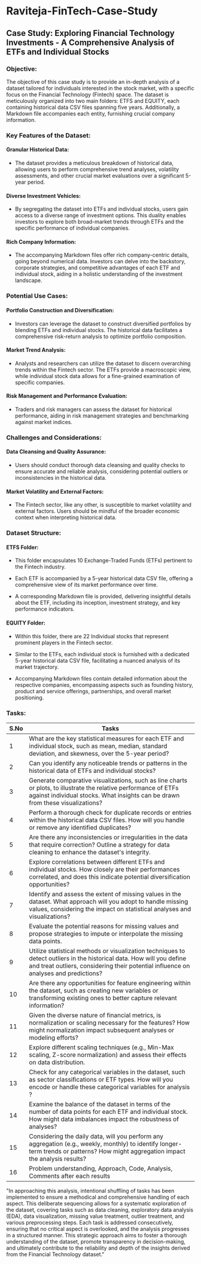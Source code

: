 # Raviteja-FinTech-Case-Study

## Case Study: Exploring Financial Technology Investments - A Comprehensive Analysis of ETFs and Individual Stocks

### Objective:

The objective of this case study is to provide an in-depth analysis of a dataset tailored for individuals interested in the stock market, with a specific focus on the Financial Technology (Fintech) space. The dataset is meticulously organized into two main folders: ETFS and EQUITY, each containing historical data CSV files spanning five years. Additionally, a Markdown file accompanies each entity, furnishing crucial company information.

### Key Features of the Dataset:

#### Granular Historical Data:

* The dataset provides a meticulous breakdown of historical data, allowing users to perform comprehensive trend analyses, volatility assessments, and other crucial market evaluations over a significant 5-year period.

#### Diverse Investment Vehicles:

* By segregating the dataset into ETFs and individual stocks, users gain access to a diverse range of investment options. This duality enables investors to explore both broad-market trends through ETFs and the specific performance of individual companies.

#### Rich Company Information:

* The accompanying Markdown files offer rich company-centric details, going beyond numerical data. Investors can delve into the backstory, corporate strategies, and competitive advantages of each ETF and individual stock, aiding in a holistic understanding of the investment landscape.

### Potential Use Cases:

#### Portfolio Construction and Diversification:

* Investors can leverage the dataset to construct diversified portfolios by blending ETFs and individual stocks. The historical data facilitates a comprehensive risk-return analysis to optimize portfolio composition.

#### Market Trend Analysis:

* Analysts and researchers can utilize the dataset to discern overarching trends within the Fintech sector. The ETFs provide a macroscopic view, while individual stock data allows for a fine-grained examination of specific companies.

#### Risk Management and Performance Evaluation:

* Traders and risk managers can assess the dataset for historical performance, aiding in risk management strategies and benchmarking against market indices.

### Challenges and Considerations:

#### Data Cleansing and Quality Assurance:

* Users should conduct thorough data cleansing and quality checks to ensure accurate and reliable analysis, considering potential outliers or inconsistencies in the historical data.

#### Market Volatility and External Factors:

* The Fintech sector, like any other, is susceptible to market volatility and external factors. Users should be mindful of the broader economic context when interpreting historical data.

### Dataset Structure:

#### ETFS Folder:

* This folder encapsulates 10 Exchange-Traded Funds (ETFs) pertinent to the Fintech industry.

* Each ETF is accompanied by a 5-year historical data CSV file, offering a comprehensive view of its market performance over time.

* A corresponding Markdown file is provided, delivering insightful details about the ETF, including its inception, investment strategy, and key performance indicators.

#### EQUITY Folder:

* Within this folder, there are 22 Individual stocks that represent prominent players in the Fintech sector.

* Similar to the ETFs, each individual stock is furnished with a dedicated 5-year historical data CSV file, facilitating a nuanced analysis of its market trajectory.

* Accompanying Markdown files contain detailed information about the respective companies, encompassing aspects such as founding history, product and service offerings, partnerships, and overall market positioning.

### Tasks:

| **S.No** | **Tasks** |
| --- | --- | 
| 1 | What are the key statistical measures for each ETF and individual stock, such as mean, median, standard deviation, and skewness, over the 5-year period? |
| 2 | Can you identify any noticeable trends or patterns in the historical data of ETFs and individual stocks? | 
| 3 | Generate comparative visualizations, such as line charts or plots, to illustrate the relative performance of ETFs against individual stocks. What insights can be drawn from these visualizations? | 
| 4 | Perform a thorough check for duplicate records or entries within the historical data CSV files. How will you handle or remove any identified duplicates? | 
| 5 | Are there any inconsistencies or irregularities in the data that require correction? Outline a strategy for data cleaning to enhance the dataset's integrity. | 
| 6 | Explore correlations between different ETFs and individual stocks. How closely are their performances correlated, and does this indicate potential diversification opportunities? |
| 7 | Identify and assess the extent of missing values in the dataset. What approach will you adopt to handle missing values, considering the impact on statistical analyses and visualizations? | 
| 8 | Evaluate the potential reasons for missing values and propose strategies to impute or interpolate the missing data points. | 
| 9 | Utilize statistical methods or visualization techniques to detect outliers in the historical data. How will you define and treat outliers, considering their potential influence on analyses and predictions? | 
| 10 | Are there any opportunities for feature engineering within the dataset, such as creating new variables or transforming existing ones to better capture relevant information? | 
| 11 | Given the diverse nature of financial metrics, is normalization or scaling necessary for the features? How might normalization impact subsequent analyses or modeling efforts? | 
| 12 | Explore different scaling techniques (e.g., Min-Max scaling, Z-score normalization) and assess their effects on data distribution. |
| 13 | Check for any categorical variables in the dataset, such as sector classifications or ETF types. How will you encode or handle these categorical variables for analysis ? | 
| 14 | Examine the balance of the dataset in terms of the number of data points for each ETF and individual stock. How might data imbalances impact the robustness of analyses? | 
| 15 | Considering the daily data, will you perform any aggregation (e.g., weekly, monthly) to identify longer-term trends or patterns? How might aggregation impact the analysis results? | 
| 16 | Problem understanding, Approach, Code, Analysis, Comments after each results | 

"In approaching this analysis, intentional shuffling of tasks has been implemented to ensure a methodical and comprehensive handling of each aspect. This deliberate sequencing allows for a systematic exploration of the dataset, covering tasks such as data cleaning, exploratory data analysis (EDA), data visualization, missing value treatment, outlier treatment, and various preprocessing steps. Each task is addressed consecutively, ensuring that no critical aspect is overlooked, and the analysis progresses in a structured manner. This strategic approach aims to foster a thorough understanding of the dataset, promote transparency in decision-making, and ultimately contribute to the reliability and depth of the insights derived from the Financial Technology dataset."
